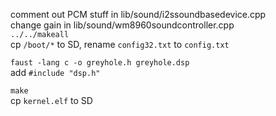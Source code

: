 comment out PCM stuff in lib/sound/i2ssoundbasedevice.cpp  
change gain in lib/sound/wm8960soundcontroller.cpp  
`../../makeall`  
cp `/boot/*` to SD, rename `config32.txt` to `config.txt`
  
`faust -lang c -o greyhole.h greyhole.dsp`  
add `#include "dsp.h"`
  
`make`  
cp `kernel.elf` to SD

